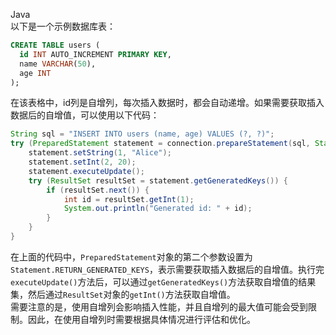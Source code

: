 Java<br />以下是一个示例数据库表：
```sql
CREATE TABLE users (
  id INT AUTO_INCREMENT PRIMARY KEY,
  name VARCHAR(50),
  age INT
);
```
在该表格中，id列是自增列，每次插入数据时，都会自动递增。如果需要获取插入数据后的自增值，可以使用以下代码：
```java
String sql = "INSERT INTO users (name, age) VALUES (?, ?)";
try (PreparedStatement statement = connection.prepareStatement(sql, Statement.RETURN_GENERATED_KEYS)) {
    statement.setString(1, "Alice");
    statement.setInt(2, 20);
    statement.executeUpdate();
    try (ResultSet resultSet = statement.getGeneratedKeys()) {
        if (resultSet.next()) {
            int id = resultSet.getInt(1);
            System.out.println("Generated id: " + id);
        }
    }
}
```
在上面的代码中，`PreparedStatement`对象的第二个参数设置为`Statement.RETURN_GENERATED_KEYS`，表示需要获取插入数据后的自增值。执行完`executeUpdate()`方法后，可以通过`getGeneratedKeys()`方法获取自增值的结果集，然后通过`ResultSet`对象的`getInt()`方法获取自增值。<br />需要注意的是，使用自增列会影响插入性能，并且自增列的最大值可能会受到限制。因此，在使用自增列时需要根据具体情况进行评估和优化。

